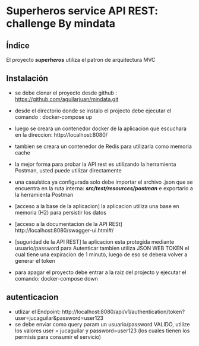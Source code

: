 # Superheros service API REST: challenge By mindata

## Índice

El proyecto ***superheros*** utiliza el patron de arquitectura MVC

<a name="instalacion"></a>
## Instalación

- se debe clonar el proyecto desde github : https://github.com/aguilarjuan/mindata.git
- desde el directorio donde se instalo el projecto debe ejecutar el comando : docker-compose up
- luego se creara un contenedor docker de la aplicacion que escuchara en la direccion: http://localhost:8080/
- tambien se creara un contenedor de Redis para utilizarla como memoria cache
- la mejor forma para probar la API rest es utilizando la herramienta Postman, usted puede utilizar directamente
- una casuística ya configurada solo debe importar el archivo .json que se encuentra en la ruta interna: ***src/test/resources/postman*** e exportarlo a la herramienta Postman

- [acceso a la base de la aplicacion] la aplicacion utiliza una base en memoria (H2) para persistir los datos  
  
- [acceso a la documentacion de la API RESt]  http://localhost:8080/swagger-ui.html#/
  
- [suguridad de la API REST] la aplicacion esta protegida mediante usuario/password para Autenticar tambien utiliza JSON WEB TOKEN el cual tiene una expiracion de 1 minuto, luego de eso se debera volver a generar el token

- para apagar el proyecto debe entrar a la raiz del projecto y ejecutar el comando: docker-compose down

<a name="Endpoint de autenticacion"></a>
## autenticacion

- utlizar el Endpoint: http://localhost:8080/api/v1/authentication/token?user=jucaguilar&password=user123
- se debe enviar como query param un usuario/password VALIDO, utilize los valores user = jucaguilar y password=user123 (los cuales tienen los permisis para consumir el servicio)



